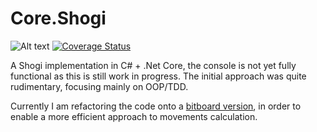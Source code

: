 # Core.Shogi

![Alt text](https://travis-ci.org/pjbgf/Core.Shogi.svg?branch=master "Master branch status") [![Coverage Status](https://coveralls.io/repos/github/pjbgf/Core.Shogi/badge.svg?branch=master)](https://coveralls.io/github/pjbgf/Core.Shogi?branch=master)


A Shogi implementation in C# + .Net Core, the console is not yet fully functional as this is still work in progress. The initial approach was quite rudimentary, focusing mainly on OOP/TDD. 
  
Currently I am refactoring the code onto a [bitboard version](bitboard.md), in order to enable a more efficient approach to movements calculation.
